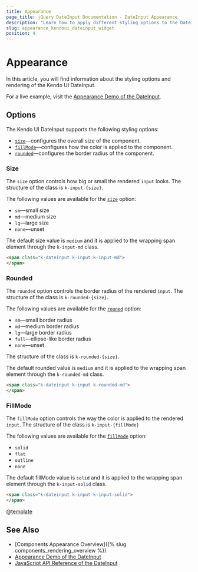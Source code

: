 ```yaml
---
title: Appearance
page_title: jQuery DateInput Documentation - DateInput Appearance
description: "Learn how to apply different styling options to the DateInput widget."
slug: appearance_kendoui_dateinput_widget
position: 4
---
```


# Appearance

In this article, you will find information about the styling options and rendering of the Kendo UI DateInput.

For a live example, visit the [Appearance Demo of the DateInput](https://demos.telerik.com/kendo-ui/dateinput/appearance).

## Options

The Kendo UI DateInput supports the following styling options:

- [`size`](#size)—configures the overall size of the component.
- [`fillMode`](#fillmode)—configures how the color is applied to the component.
- [`rounded`](#rounded)—configures the border radius of the component.

### Size

The `size` option controls how big or small the rendered `input` looks. The structure of the class is `k-input-{size}`.

The following values are available for the [`size`](/api/javascript/ui/dateinput/configuration/size) option:

- `sm`—small size
- `md`—medium size
- `lg`—large size
- `none`—unset

The default size value is `medium` and it is applied to the wrapping span element through the `k-input-md` class.

```html
<span class="k-dateinput k-input k-input-md">
</span>
``` 

### Rounded

The `rounded` option controls the border radius of the rendered `input`. The structure of the class is `k-rounded-{size}`.

The following values are available for the [`rouned`](/api/javascript/ui/dateinput/configuration/rounded) option:

- `sm`—small border radius
- `md`—medium border radius
- `lg`—large border radius
- `full`—ellipse-like border radius
- `none`—unset

The structure of the class is `k-rounded-{size}`.

The default rounded value is `medium` and it is applied to the wrapping span element through the `k-rounded-md` class.

```html
<span class="k-dateinput k-input k-rounded-md">
</span>
```

### FillMode

The `fillMode` option controls the way the color is applied to the rendered `input`. The structure of the class is `k-input-{fillMode}`

The following values are available for the [`fillMode`](/api/javascript/ui/dateinput/configuration/fillmode) option:

- `solid`
- `flat`
- `outline`
- `none`

The default fillMode value is `solid` and it is applied to the wrapping span element through the `k-input-solid` class.

```html
<span class="k-dateinput k-input k-input-solid">
</span>
```

@[template](/_contentTemplates/components-rendering-section.md#components-rendering-section)

## See Also

* [Components Appearance Overview]({% slug components_rendering_overview %})
* [Appearance Demo of the DateInput](https://demos.telerik.com/kendo-ui/dateinput/appearance)
* [JavaScript API Reference of the DateInput](/api/javascript/ui/dateinput)
